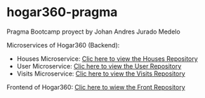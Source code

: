 # hogar360-pragma
Pragma Bootcamp proyect by Johan Andres Jurado Medelo

Microservices of Hogar360 (Backend):
- Houses Microservice: [Clic here to view the Houses Repository](https://github.com/JohanJurado/houses-hogar360)
- User Microservice: [Clic here to view the User Repository](https://github.com/JohanJurado/user-hogar360)
- Visits Microservice: [Clic here to view the Visits Repository](https://github.com/JohanJurado/visits-hogar360)

Frontend of Hogar360: [Clic here to wiew the Front Repository](https://github.com/JohanJurado/front-hogar360)
